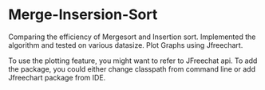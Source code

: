 Merge-Insersion-Sort
====================

Comparing the efficiency of Mergesort and Insertion sort. Implemented the algorithm and tested on various datasize. Plot Graphs using Jfreechart.


To use the plotting feature, you might want to refer to JFreechat api. To add the package, you could either change classpath from command line or add Jfreechart package from IDE.
